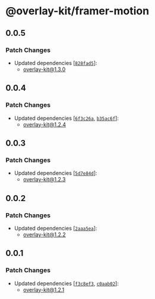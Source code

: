 # @overlay-kit/framer-motion

## 0.0.5

### Patch Changes

- Updated dependencies [[`828fad5`](https://github.com/toss/overlay-kit/commit/828fad59172a96ca0fecb3a027792db96d942ebe)]:
  - overlay-kit@1.3.0

## 0.0.4

### Patch Changes

- Updated dependencies [[`6f3c26a`](https://github.com/toss/overlay-kit/commit/6f3c26aef21ab639dcaa0c3134299f87de1c01ff), [`b35ac6f`](https://github.com/toss/overlay-kit/commit/b35ac6fdd14e9438a922b9c29c06753da312bc3e)]:
  - overlay-kit@1.2.4

## 0.0.3

### Patch Changes

- Updated dependencies [[`5d7e84d`](https://github.com/toss/overlay-kit/commit/5d7e84d3d096a5510ba4d7953d37824a4af5dfc2)]:
  - overlay-kit@1.2.3

## 0.0.2

### Patch Changes

- Updated dependencies [[`2aaa5ea`](https://github.com/toss/overlay-kit/commit/2aaa5eac66ff09ea7477e57b3f2a7d462b6a614a)]:
  - overlay-kit@1.2.2

## 0.0.1

### Patch Changes

- Updated dependencies [[`f3c8ef3`](https://github.com/toss/overlay-kit/commit/f3c8ef311422ea75ce58c91d7003cb680cfca40b), [`c0aab02`](https://github.com/toss/overlay-kit/commit/c0aab02c89e5a83351db55d5804cc8815e46cfd7)]:
  - overlay-kit@1.2.1

